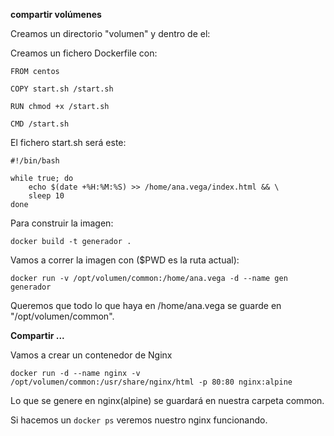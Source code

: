**compartir volúmenes**

Creamos un directorio "volumen" y dentro de el:

Creamos un fichero Dockerfile con:

    FROM centos
    
    COPY start.sh /start.sh
    
    RUN chmod +x /start.sh
    
    CMD /start.sh


El fichero start.sh será este:

    #!/bin/bash
    
    while true; do
        echo $(date +%H:%M:%S) >> /home/ana.vega/index.html && \
        sleep 10
    done
        
Para construir la imagen:

    docker build -t generador .


Vamos a correr la imagen con ($PWD es la ruta actual):
    
    docker run -v /opt/volumen/common:/home/ana.vega -d --name gen generador
    
Queremos que todo lo que haya en /home/ana.vega se guarde en "/opt/volumen/common".



**Compartir ...**

Vamos a crear un contenedor de Nginx

    docker run -d --name nginx -v /opt/volumen/common:/usr/share/nginx/html -p 80:80 nginx:alpine
    
Lo que se genere en nginx(alpine) se guardará en nuestra carpeta common.

Si hacemos un `docker ps` veremos nuestro nginx funcionando.



